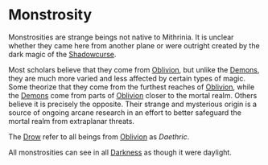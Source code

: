 # Monstrosity

Monstrosities are strange beings not native to Mithrinia. It is unclear whether they came here from another plane or were outright created by the dark magic of the [Shadowcurse](../../Game%20Procedures/Hazards/Shadowcurse.md).

Most scholars believe that they come from [Oblivion](../Mithrinian%20Pantheons/Oblivion.md), but unlike the [Demons](Demon.md), they are much more varied and less affected by certain types of magic. Some theorize that they come from the furthest reaches of [Oblivion](../Mithrinian%20Pantheons/Oblivion.md), while the [Demons](Demon.md) come from parts of [Oblivion](../Mithrinian%20Pantheons/Oblivion.md) closer to the mortal realm. Others believe it is precisely the opposite. Their strange and mysterious origin is a source of ongoing arcane research in an effort to better safeguard the mortal realm from extraplanar threats.

The [Drow](../../Player%20Characters/Ancenstries/The%20People%20of%20Mithrinia/Elves.md#Drow) refer to all beings from [Oblivion](../Mithrinian%20Pantheons/Oblivion.md) as *Daethric*.

All monstrosities can see in all [Darkness](../../Game%20Procedures/Hazards/Darkness.md) as though it were daylight.
